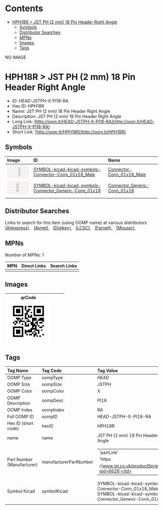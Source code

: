 



Contents
========

* [HPH18R > JST PH (2 mm) 18 Pin Header Right Angle](#hph18r--jst-ph-2-mm-18-pin-header-right-angle)
	* [Symbols](#symbols)
	* [Distributor Searches](#distributor-searches)
	* [MPNs](#mpns)
	* [Images](#images)
	* [Tags](#tags)
  
NO IMAGE  
# HPH18R > JST PH (2 mm) 18 Pin Header Right Angle

- ID: HEAD-JSTPH-X-PI18-RA
- Hex ID: HPH18R
- Name: JST PH (2 mm) 18 Pin Header Right Angle
- Description: JST PH (2 mm) 18 Pin Header Right Angle
- Long Link: [http://oom.lt/HEAD-JSTPH-X-PI18-RA](http://oom.lt/HEAD-JSTPH-X-PI18-RA)
- Short Link: [http://oom.lt/HPH18R](http://oom.lt/HPH18R)

## Symbols
  

|Image|ID|Name|
| :--- | :--- | :--- |
|[![](https://raw.githubusercontent.com/oomlout/oomlout_OOMP_eda_V2/main/SYMBOL/kicad/kicad-symbols/Connector/Conn_01x18_Male/image_140.png)](https://github.com/oomlout/oomlout_OOMP_eda_V2/tree/main/SYMBOL/kicad/kicad-symbols/Connector/Conn_01x18_Male/)|[SYMBOL-kicad-kicad-symbols-Connector-Conn_01x18_Male](https://github.com/oomlout/oomlout_OOMP_eda_V2/tree/main/SYMBOL/kicad/kicad-symbols/Connector/Conn_01x18_Male/)|[Connector : Conn_01x18_Male](https://github.com/oomlout/oomlout_OOMP_eda_V2/tree/main/SYMBOL/kicad/kicad-symbols/Connector/Conn_01x18_Male/)|
|[![](https://raw.githubusercontent.com/oomlout/oomlout_OOMP_eda_V2/main/SYMBOL/kicad/kicad-symbols/Connector_Generic/Conn_01x18/image_140.png)](https://github.com/oomlout/oomlout_OOMP_eda_V2/tree/main/SYMBOL/kicad/kicad-symbols/Connector_Generic/Conn_01x18/)|[SYMBOL-kicad-kicad-symbols-Connector_Generic-Conn_01x18](https://github.com/oomlout/oomlout_OOMP_eda_V2/tree/main/SYMBOL/kicad/kicad-symbols/Connector_Generic/Conn_01x18/)|[Connector_Generic : Conn_01x18](https://github.com/oomlout/oomlout_OOMP_eda_V2/tree/main/SYMBOL/kicad/kicad-symbols/Connector_Generic/Conn_01x18/)|
||||

## Distributor Searches
  
Links to search for this item (using OOMP name) at various distributors  
[(Aliexpress) ](https://www.aliexpress.com/wholesale?SearchText=1117JST+PH+2+mm+18+Pin+Header+Right+Angle)&nbsp;&nbsp;&nbsp;[(Avnet) ](https://www.avnet.com/shop/us/search/JST+PH+2+mm+18+Pin+Header+Right+Angle)&nbsp;&nbsp;&nbsp;[(Digikey) ](https://www.digikey.co.uk/en/products/result?s=JST+PH+2+mm+18+Pin+Header+Right+Angle)&nbsp;&nbsp;&nbsp;[(LCSC) ](https://www.lcsc.com/search?q=JST+PH+2+mm+18+Pin+Header+Right+Angle)&nbsp;&nbsp;&nbsp;[(Farnell) ](https://uk.farnell.com/search?st=JST+PH+2+mm+18+Pin+Header+Right+Angle)&nbsp;&nbsp;&nbsp;[(Mouser) ](https://www.mouser.com/c/?q=JST+PH+2+mm+18+Pin+Header+Right+Angle)&nbsp;&nbsp;&nbsp;
## MPNs
  
Number of MPNs: 1  

|MPN|Direct Links|Search Links|
| :--- | :--- | :--- |
||||

## Images
  

|qrCode<br>[![](https://raw.githubusercontent.com/oomlout/oomlout_OOMP_parts_V2/main/HEAD/JSTPH/X/PI18/RA/qrCode_140.png)](https://github.com/oomlout/oomlout_OOMP_parts_V2/tree/main/HEAD/JSTPH/X/PI18/RA/qrCode.png)||||
| :---: | :---: | :---: | :---: |

## Tags
  

|Tag Name|Tag Code|Tag Value|
| :--- | :--- | :--- |
|OOMP Type|oompType|HEAD|
|OOMP Size|oompSize|JSTPH|
|OOMP Color|oompColor|X|
|OOMP Description|oompDesc|PI18|
|OOMP Index|oompIndex|RA|
|Full OOMP ID|oompID|HEAD-JSTPH-X-PI18-RA|
|Hex ID (short code)|hexID|HPH18R|
|name|name|JST PH (2 mm) 18 Pin Header Right Angle|
|Part Number (Manufacturer)|manufacturerPartNumber|<table><tr><td>'partLink'</td></tr><tr><td> 'https</td></tr><tr><td>//www.jst.co.uk/productSeries.php?pid=6626'</td></tr></table>|
|Symbol Kicad|symbolKicad|SYMBOL-kicad-kicad-symbols-Connector-Conn_01x18_Male, SYMBOL-kicad-kicad-symbols-Connector_Generic-Conn_01x18|
||||
